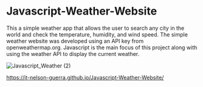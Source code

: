 # Javascript-Weather-Website
This a simple weather app that allows the user to search any city in the world and check the temperature, humidity, and wind speed. The simple weather website was developed using an API key from openweathermap.org. Javascript is the main focus of this project along with using the weather API to display the current weather.

![Javascript_Weather (2)](https://user-images.githubusercontent.com/62409790/130256448-078cab1b-e8dd-4de1-86f6-b50fae4e145f.png)



https://it-nelson-guerra.github.io/Javascript-Weather-Website/
